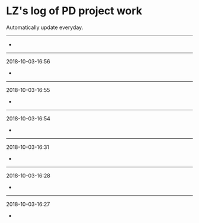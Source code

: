 # LZ's log of PD project work

Automatically update everyday.

******************************


+ 
***


2018-10-03-16:56

+ 
***


2018-10-03-16:55

+ 
***


2018-10-03-16:54

+ 
***


2018-10-03-16:31

+ 
***


2018-10-03-16:28

+ 
***


2018-10-03-16:27

+ 

